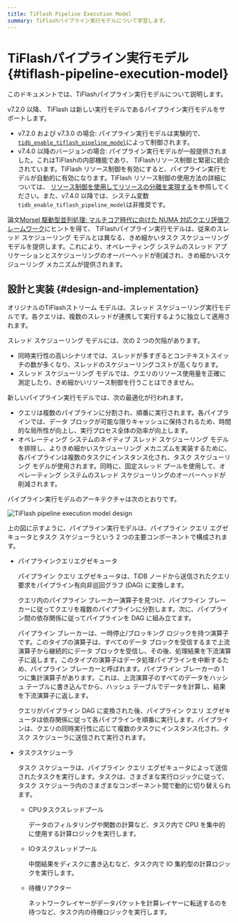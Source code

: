 ```yaml
---
title: TiFlash Pipeline Execution Model
summary: TiFlashパイプライン実行モデルについて学習します。
---
```


# TiFlashパイプライン実行モデル {#tiflash-pipeline-execution-model}

このドキュメントでは、TiFlashパイプライン実行モデルについて説明します。

v7.2.0 以降、 TiFlash は新しい実行モデルであるパイプライン実行モデルをサポートします。

-   v7.2.0 および v7.3.0 の場合: パイプライン実行モデルは実験的で、 [`tidb_enable_tiflash_pipeline_model`](https://docs.pingcap.com/tidb/v7.2/system-variables#tidb_enable_tiflash_pipeline_model-introduced-since-v720)によって制御されます。
-   v7.4.0 以降のバージョンの場合: パイプライン実行モデルが一般提供されました。これはTiFlashの内部機能であり、 TiFlashリソース制御と緊密に統合されています。TiFlash リソース制御を有効にすると、パイプライン実行モデルが自動的に有効になります。TiFlash リソース制御の使用方法の詳細については、 [リソース制御を使用してリソースの分離を実現する](/tidb-resource-control.md#parameters-for-resource-control)を参照してください。また、v7.4.0 以降では、システム変数`tidb_enable_tiflash_pipeline_model`は非推奨です。

論文[Morsel 駆動型並列処理: マルチコア時代に向けた NUMA 対応クエリ評価フレームワーク](https://dl.acm.org/doi/10.1145/2588555.2610507)にヒントを得て、 TiFlashパイプライン実行モデルは、従来のスレッド スケジューリング モデルとは異なる、きめ細かいタスク スケジューリング モデルを提供します。これにより、オペレーティング システムのスレッド アプリケーションとスケジューリングのオーバーヘッドが削減され、きめ細かいスケジューリング メカニズムが提供されます。

## 設計と実装 {#design-and-implementation}

オリジナルのTiFlashストリーム モデルは、スレッド スケジューリング実行モデルです。各クエリは、複数のスレッドが連携して実行するように独立して適用されます。

スレッド スケジューリング モデルには、次の 2 つの欠陥があります。

-   同時実行性の高いシナリオでは、スレッドが多すぎるとコンテキストスイッチの数が多くなり、スレッドのスケジューリングコストが高くなります。
-   スレッド スケジューリング モデルでは、クエリのリソース使用量を正確に測定したり、きめ細かいリソース制御を行うことはできません。

新しいパイプライン実行モデルでは、次の最適化が行われます。

-   クエリは複数のパイプラインに分割され、順番に実行されます。各パイプラインでは、データ ブロックが可能な限りキャッシュに保持されるため、時間的な局所性が向上し、実行プロセス全体の効率が向上します。
-   オペレーティング システムのネイティブ スレッド スケジューリング モデルを排除し、よりきめ細かいスケジューリング メカニズムを実装するために、各パイプラインは複数のタスクにインスタンス化され、タスク スケジューリング モデルが使用されます。同時に、固定スレッド プールを使用して、オペレーティング システムのスレッド スケジューリングのオーバーヘッドが削減されます。

パイプライン実行モデルのアーキテクチャは次のとおりです。

![TiFlash pipeline execution model design](/media/tiflash/tiflash-pipeline-model.png)

上の図に示すように、パイプライン実行モデルは、パイプライン クエリ エグゼキュータとタスク スケジューラという 2 つの主要コンポーネントで構成されます。

-   パイプラインクエリエグゼキュータ

    パイプライン クエリ エグゼキュータは、TiDB ノードから送信されたクエリ要求をパイプライン有向非巡回グラフ (DAG) に変換します。

    クエリ内のパイプライン ブレーカー演算子を見つけ、パイプライン ブレーカーに従ってクエリを複数のパイプラインに分割します。次に、パイプライン間の依存関係に従ってパイプラインを DAG に組み立てます。

    パイプライン ブレーカーは、一時停止/ブロッキング ロジックを持つ演算子です。このタイプの演算子は、すべてのデータ ブロックを受信するまで上流演算子から継続的にデータ ブロックを受信し、その後、処理結果を下流演算子に返します。このタイプの演算子はデータ処理パイプラインを中断するため、パイプライン ブレーカーと呼ばれます。パイプライン ブレーカーの 1 つに集計演算子があります。これは、上流演算子のすべてのデータをハッシュ テーブルに書き込んでから、ハッシュ テーブルでデータを計算し、結果を下流演算子に返します。

    クエリがパイプライン DAG に変換された後、パイプライン クエリ エグゼキュータは依存関係に従って各パイプラインを順番に実行します。パイプラインは、クエリの同時実行性に応じて複数のタスクにインスタンス化され、タスク スケジューラに送信されて実行されます。

-   タスクスケジューラ

    タスク スケジューラは、パイプライン クエリ エグゼキュータによって送信されたタスクを実行します。タスクは、さまざまな実行ロジックに従って、タスク スケジューラ内のさまざまなコンポーネント間で動的に切り替えられます。

    -   CPUタスクスレッドプール

        データのフィルタリングや関数の計算など、タスク内で CPU を集中的に使用する計算ロジックを実行します。

    -   IOタスクスレッドプール

        中間結果をディスクに書き込むなど、タスク内で IO 集約型の計算ロジックを実行します。

    -   待機リアクター

        ネットワークレイヤーがデータパケットを計算レイヤーに転送するのを待つなど、タスク内の待機ロジックを実行します。
